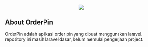 <p align="center"><img src="http://cetakpin.com/wp-content/themes/genesis-sample/images/logo.png"></p>

## About OrderPin

OrderPin adalah aplikasi order pin yang dibuat menggunakan laravel. repository ini masih laravel dasar, belum memulai pengerjaan project.
